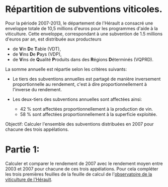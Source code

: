 Répartition de subventions viticoles.
====================================

Pour la période 2007-2013, le département de l'Hérault a consacré une enveloppe totale de 10,5 millions d'euros pour les programmes d'aide à la viticulture. Cette enveloppe, correspondant à une subvention de 1.5 millions d'euros par an, est distribuée aux producteurs

- de **V**in **D**e **T**able (VDT),
- de **V**ins **D**e **P**ays (VDP),
- de **V**ins de **Q**ualité **P**roduits dans des **R**égions **D**éterminés (VQPRD). <!-- *** -->

La somme annuelle est répartie selon les critères suivants:

- Le tiers des subventions annuelles est partagé de manière inversement proportionnelle au rendement, c'est à dire proportionnellement à l'inverse du rendement.

- Les deux-tiers des subventions annuelles sont affectées ainsi:
  - 42 % sont affectées proportionnellement à la production de vin.
  - 58 % sont affectées proportionnellement à la superficie exploitée.

Objectif: Calculer l'ensemble des subventions distribuées en 2007 pour chacune
des trois appélations.

Partie 1:
=========

Calculer et comparer le rendement de 2007 avec le rendement moyen entre 2003 et 2007 pour chacune de ces trois appélations. Pour cela compléter les trois premières feuilles de la feuille de calcul de l'[observatoire de la viticulture de l'Hérault](https://github.com/mathlorgues/MPS/blob/master/Alimentation/Activit%C3%A9%202/Subventions.ods).
